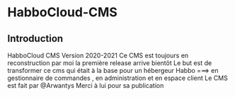 # HabboCloud-CMS
## Introduction
HabboCloud CMS Version 2020-2021
Ce CMS est toujours en reconstruction par moi la première release arrive bientôt
Le but est de transformer ce cms qui était à la base pour un hébergeur Habbo ===> en gestionnaire de commandes , en administration et en espace client 
Le CMS est fait par @Arwantys Merci à lui pour sa publication
